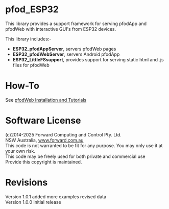 # pfod_ESP32
This library provides a support framework for serving pfodApp and pfodWeb with interactive GUI's from ESP32 devices.

This library includes:-  
* **ESP32_pfodAppServer**, servers pfodWeb pages  
* **ESP32_pfodWebServer**, servers Android pfodApp   
* **ESP32_LittleFSsupport**, provides support for serving static html and .js files for pfodWeb  

# How-To
See [pfodWeb Installation and Tutorials](https://www.forward.com.au/pfod/pfodWeb/index.html)  

# Software License
(c)2014-2025 Forward Computing and Control Pty. Ltd.  
NSW Australia, www.forward.com.au  
This code is not warranted to be fit for any purpose. You may only use it at your own risk.  
This code may be freely used for both private and commercial use  
Provide this copyright is maintained.  

# Revisions
Version 1.0.1 added more examples revised data  
Version 1.0.0 initial release  
